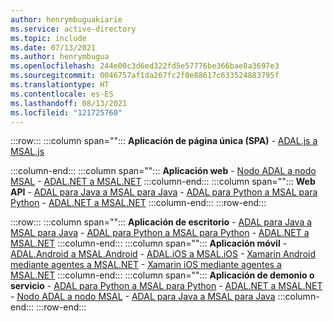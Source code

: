 ```yaml
---
author: henrymbuguakiarie
ms.service: active-directory
ms.topic: include
ms.date: 07/13/2021
ms.author: henrymbugua
ms.openlocfilehash: 244e00c3d6ed322fd5e57776be366bae8a3697e3
ms.sourcegitcommit: 0046757af1da267fc2f0e88617c633524883795f
ms.translationtype: HT
ms.contentlocale: es-ES
ms.lasthandoff: 08/13/2021
ms.locfileid: "121725760"
---
```

:::row:::
   :::column span="":::
      **Aplicación de página única (SPA)**
      - [ADAL.js a MSAL.js](../msal-compare-msal-js-and-adal-js.md) 

   :::column-end:::
   :::column span="":::
      **Aplicación web** - [Nodo ADAL a nodo MSAL](../msal-node-migration.md) - [ADAL.NET a MSAL.NET](../msal-net-migration.md)
   :::column-end:::
   :::column span="":::
      **Web API** - [ADAL para Java a MSAL para Java](../migrate-adal-msal-java.md) - [ADAL para Python a MSAL para Python](../migrate-python-adal-msal.md) - [ADAL.NET a MSAL.NET](../msal-net-migration.md)
   :::column-end:::
:::row-end:::

:::row:::
   :::column span="":::
      **Aplicación de escritorio** - [ADAL para Java a MSAL para Java](../migrate-adal-msal-java.md) - [ADAL para Python a MSAL para Python](../migrate-python-adal-msal.md) - [ADAL.NET a MSAL.NET](../msal-net-migration.md)
   :::column-end:::
   :::column span="":::
      **Aplicación móvil** - [ADAL.Android a MSAL.Android](../migrate-android-adal-msal.md) - [ADAL.iOS a MSAL.iOS](../migrate-objc-adal-msal.md) - [Xamarin Android mediante agentes a MSAL.NET](../msal-net-migration-android-broker.md) - [Xamarin iOS mediante agentes a MSAL.NET](../msal-net-migration-ios-broker.md)
   :::column-end:::
   :::column span="":::
      **Aplicación de demonio o servicio** - [ADAL para Python a MSAL para Python](../migrate-python-adal-msal.md) - [ADAL.NET a MSAL.NET](../msal-net-migration.md) - [Nodo ADAL a nodo MSAL](../msal-node-migration.md) - [ADAL para Java a MSAL para Java](../migrate-adal-msal-java.md)
   :::column-end:::
:::row-end:::
